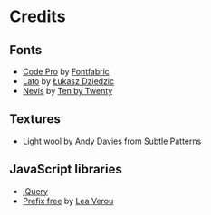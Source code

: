 # Credits

## Fonts

- [Code Pro](http://fontfabric.com/code-pro/) by [Fontfabric](http://fontfabric.com)
- [Lato](http://www.latofonts.com) by [Łukasz Dziedzic](http://alfabety.pl)
- [Nevis](http://tenbytwenty.com/?xxxx_posts=nevis) by [Ten by Twenty](http://tenbytwenty.com)

## Textures

- [Light wool](http://subtlepatterns.com/light-wool/) by [Andy Davies](http://tall.me.uk) from [Subtle Patterns](http://subtlepatterns.com)

## JavaScript libraries

- [jQuery](http://jquery.com)
- [Prefix free](http://leaverou.github.com/prefixfree/) by [Lea Verou](http://lea.verou.me)